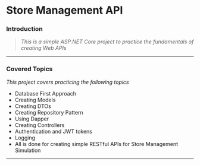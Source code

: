 # Store Management API

### Introduction

> *This is a simple ASP.NET Core project to practice the fundamentals of creating Web APIs*

***

### Covered Topics

*This project covers practicing the following topics*

- Database First Approach
- Creating Models
- Creating DTOs
- Creating Repository Pattern
- Using Dapper
- Creating Controllers
- Authentication and JWT tokens
- Logging
- All is done for creating simple RESTful APIs for Store Management Simulation

***

